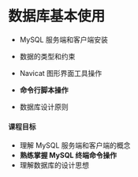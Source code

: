 # 数据库基本使用

* MySQL 服务端和客户端安装

* 数据的类型和约束

* Navicat 图形界面工具操作

* **命令行脚本操作**

* 数据库设计原则

#### 课程目标

* 理解 MySQL 服务端和客户端的概念
* **熟练掌握 MySQL 终端命令操作**
* 理解数据库的设计思想




